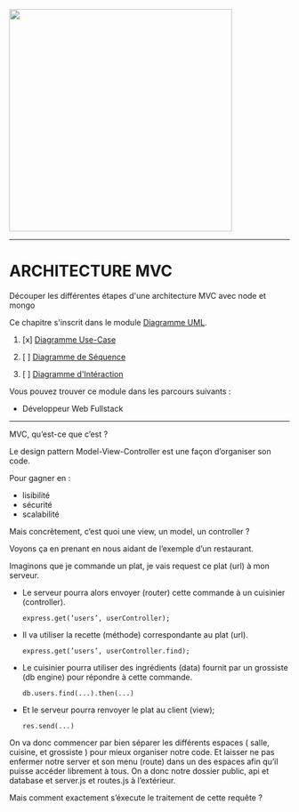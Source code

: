 <img src="readme/img/simplon.jpg" width="400">

----------------------

# ARCHITECTURE MVC
Découper les différentes étapes d'une architecture MVC avec node et mongo

Ce chapitre s'inscrit dans le module [Diagramme UML](https://github.com/simplonco/Diagrammes-UML).

1. [x] [Diagramme Use-Case](https://github.com/simplonco/node-mvc-mongodb-step1)
	
2. [ ] [Diagramme de Séquence](https://github.com/simplonco/node-mvc-mongodb-step2)
	
3. [ ] [Diagramme d'Intéraction](https://github.com/simplonco/node-mvc-mongodb-step3)

Vous pouvez trouver ce module dans les parcours suivants :

+ Développeur Web Fullstack

------------
MVC, qu’est-ce que c’est ?

Le design pattern Model-View-Controller est une façon d’organiser son code.

Pour gagner en :
+ lisibilité
+ sécurité
+ scalabilité

Mais concrètement, c’est quoi une view, un model, un controller ?

Voyons ça en prenant en nous aidant de l’exemple d’un restaurant.

Imaginons que je commande un plat, je vais request ce plat (url) à mon serveur.
+ Le serveur pourra alors envoyer (router) cette commande à un cuisinier (controller).
	```
	express.get(’users’, userController);
	```
+ Il va utiliser la recette (méthode) correspondante au plat (url).
	```
	express.get(’users’, userController.find);
	```
+ Le cuisinier pourra utiliser des ingrédients (data) fournit par un grossiste (db engine) pour répondre à cette commande.
	```
	db.users.find(...).then(...)
	```
+ Et le serveur pourra renvoyer le plat au client (view);
	```
	res.send(...)
	```

On va donc commencer par bien séparer les différents espaces ( salle, cuisine, et grossiste ) pour mieux organiser notre code.
Et laisser ne pas enfermer notre server et son menu (route) dans un des espaces afin qu’il puisse accéder librement à tous.
On a donc notre dossier public, api et database et server.js et routes.js à l’extérieur. 


Mais comment exactement s’éxecute le traitement de cette requête ?
